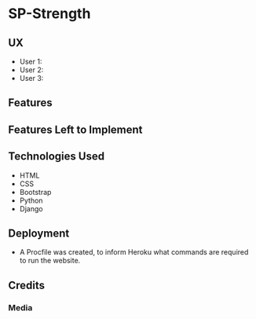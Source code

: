 # SP-Strength

## UX

* User 1:
* User 2:
* User 3:

## Features

## Features Left to Implement

## Technologies Used
* HTML
* CSS
* Bootstrap
* Python
* Django

## Deployment
* A Procfile was created, to inform Heroku what commands are required to run the website.

## Credits
### Media

